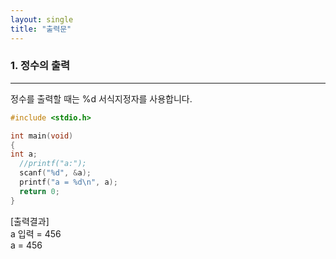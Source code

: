 ```yaml
---
layout: single
title: "출력문"
---
```


### 1. 정수의 출력
---
정수를 출력할 때는 %d 서식지정자를 사용합니다.
~~~C
#include <stdio.h>

int main(void) 
{
int a;
  //printf("a:");
  scanf("%d", &a);
  printf("a = %d\n", a);
  return 0;
}
~~~
[출력결과]  
a 입력 = 456  
a = 456
